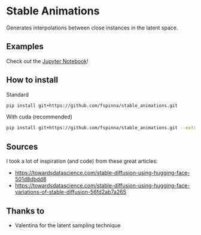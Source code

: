 # Stable Animations
Generates interpolations between close instances in the latent space.

## Examples
Check out the [Jupyter Notebook](https://github.com/fspinna/stable_animations/blob/main/notebooks/example.ipynb)!


## How to install
Standard
```bash
pip install git+https://github.com/fspinna/stable_animations.git
```
With cuda (recommended)
```bash
pip install git+https://github.com/fspinna/stable_animations.git --extra-index-url https://download.pytorch.org/whl/cu116
```

## Sources
I took a lot of inspiration (and code) from these great articles:
- https://towardsdatascience.com/stable-diffusion-using-hugging-face-501d8dbdd8
- https://towardsdatascience.com/stable-diffusion-using-hugging-face-variations-of-stable-diffusion-56fd2ab7a265

## Thanks to
- Valentina for the latent sampling technique